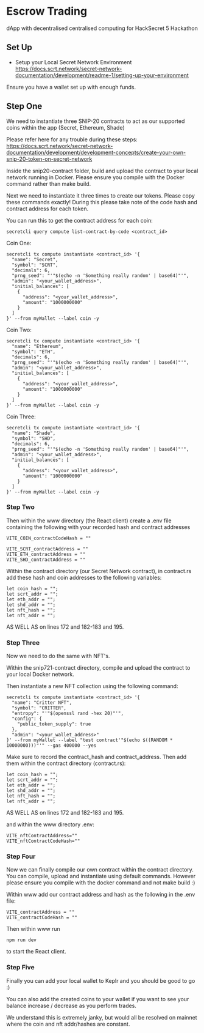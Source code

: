 # Escrow Trading

dApp with decentralised centralised computing for HackSecret 5 Hackathon


## Set Up

- Setup your Local Secret Network Environment
  https://docs.scrt.network/secret-network-documentation/development/readme-1/setting-up-your-environment

Ensure you have a wallet set up with enough funds.

## Step One

We need to instantiate three SNIP-20 contracts to act as our supported coins within the app (Secret, Ethereum, Shade)

Please refer here for any trouble during these steps: https://docs.scrt.network/secret-network-documentation/development/development-concepts/create-your-own-snip-20-token-on-secret-network

Inside the snip20-contract folder, build and upload the contract to your local network running in Docker. Please ensure you compile with the Docker command rather than make build.

Next we need to instantiate it three times to create our tokens. Please copy these commands exactly! During this please take note of the code hash and contract address for each token.

You can run this to get the contract address for each coin:

```
secretcli query compute list-contract-by-code <contract_id>
```

Coin One:

```
secretcli tx compute instantiate <contract_id> '{
  "name": "Secret",
  "symbol": "SCRT",
  "decimals": 6,
  "prng_seed": "'"$(echo -n 'Something really random' | base64)"'",
  "admin": "<your_wallet_address>",
  "initial_balances": [
    {
      "address": "<your_wallet_address>",
      "amount": "1000000000"
    }
  ]
}' --from myWallet --label coin -y
```

Coin Two:

```
secretcli tx compute instantiate <contract_id> '{
  "name": "Ethereum",
  "symbol": "ETH",
  "decimals": 6,
  "prng_seed": "'"$(echo -n 'Something really random' | base64)"'",
  "admin": "<your_wallet_address>",
  "initial_balances": [
    {
      "address": "<your_wallet_address>",
      "amount": "1000000000"
    }
  ]
}' --from myWallet --label coin -y
```

Coin Three:

```
secretcli tx compute instantiate <contract_id> '{
  "name": "Shade",
  "symbol": "SHD",
  "decimals": 6,
  "prng_seed": "'"$(echo -n 'Something really random' | base64)"'",
  "admin": "<your_wallet_address>",
  "initial_balances": [
    {
      "address": "<your_wallet_address>",
      "amount": "1000000000"
    }
  ]
}' --from myWallet --label coin -y
```

### Step Two

Then within the www directory (the React client) create a .env file containing the following with your recorded hash and contract addresses

```
VITE_COIN_contractCodeHash = ""

VITE_SCRT_contractAddress = ""
VITE_ETH_contractAddress = ""
VITE_SHD_contractAddress = ""
```

Within the contract directory (our Secret Network contract), in contract.rs add these hash and coin addresses to the following variables:

```
let coin_hash = "";
let scrt_addr = "";
let eth_addr = "";
let shd_addr = "";
let nft_hash = "";
let nft_addr = "";
```

AS WELL AS on lines 172 and 182-183 and 195.

### Step Three

Now we need to do the same with NFT's.

Within the snip721-contract directory, compile and upload the contract to your local Docker network.

Then instantiate a new NFT collection using the following command:

```
secretcli tx compute instantiate <contract_id> '{
  "name": "Critter NFT",
  "symbol": "CRITTER",
  "entropy": "'"$(openssl rand -hex 20)"'",
  "config": {
    "public_token_supply": true
  },
  "admin": "<your_wallet_address>"
}' --from myWallet --label "test contract'"$(echo $((RANDOM * 10000000)))"'" --gas 400000 --yes
```

Make sure to record the contract_hash and contract_address. Then add them within the contract directory (contract.rs):

```
let coin_hash = "";
let scrt_addr = "";
let eth_addr = "";
let shd_addr = "";
let nft_hash = "";
let nft_addr = "";
```

AS WELL AS on lines 172 and 182-183 and 195.

and within the www directory .env:

```
VITE_nftContractAddress=""
VITE_nftContractCodeHash=""
```

### Step Four

Now we can finally compile our own contract within the contract directory. You can compile, upload and instantiate using default commands. However please ensure you compile with the docker command and not make build :)

Within www add our contract address and hash as the following in the .env file:

```
VITE_contractAddress = ""
VITE_contractCodeHash = ""
```

Then within www run

```
npm run dev
```

to start the React client.

### Step Five

Finally you can add your local wallet to Keplr and you should be good to go :)

You can also add the created coins to your wallet if you want to see your balance increase / decrease as you perform trades.

We understand this is extremely janky, but would all be resolved on mainnet where the coin and nft addr/hashes are constant.
